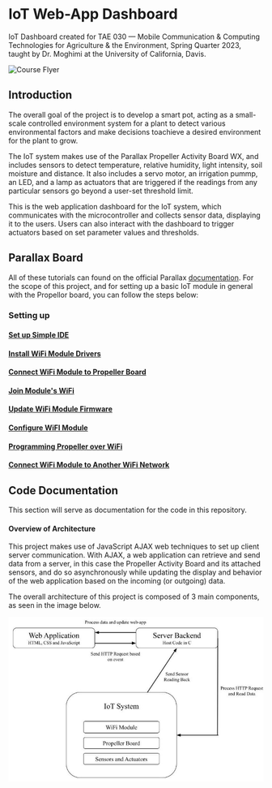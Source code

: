 # IoT Web-App Dashboard

IoT Dashboard created for TAE 030 — Mobile Communication & Computing Technologies for Agriculture & the Environment, Spring Quarter 2023, taught by Dr. Moghimi at the University of California, Davis.

![Course Flyer](https://github.com/Arnav33R/IoT-Dashboard/blob/main/Flyer.jpeg?raw=true)


## Introduction

The overall goal of the project is to develop a smart pot, acting as a small-scale controlled environment system for a plant to detect various environmental factors and make decisions toachieve a desired environment for the plant to grow.

The IoT system makes use of the Parallax Propeller Activity Board WX, and includes sensors to detect temperature, relative humidity, light intensity, soil moisture and distance. It also includes a servo motor, an irrigation pummp, an LED, and a lamp as actuators that are triggered if the readings from any particular sensors go beyond a user-set threshold limit. 

This is the web application dashboard for the IoT system, which communicates with the microcontroller and collects sensor data, displaying it to the users. Users can also interact with the dashboard to trigger actuators based on set parameter values and thresholds. 

## Parallax Board

All of these tutorials can found on the official Parallax [documentation](https://learn.parallax.com/tutorials/language/propeller-c). For the scope of this project, and for setting up a basic IoT module in general with the Propellor board, you can follow the steps below:

### Setting up

#### [Set up Simple IDE](https://learn.parallax.com/tutorials/language/propeller-c/propeller-c-set-simpleide)

#### [Install WiFi Module Drivers](https://learn.parallax.com/tutorials/language/propeller-c/parallax-wx-wi-fi-module-prop-c/wi-fi-module-firmware)

#### [Connect WiFi Module to Propeller Board](https://learn.parallax.com/tutorials/language/propeller-c/parallax-wx-wi-fi-module-prop-c/connect-wx-wi-fi-module-your)

#### [Join Module's WiFi](https://learn.parallax.com/tutorials/language/propeller-c/parallax-wx-wi-fi-module-prop-c/join-module%E2%80%99s-wi-fi)

#### [Update WiFi Module Firmware](https://learn.parallax.com/tutorials/language/propeller-c/parallax-wx-wi-fi-module-prop-c/join-module%E2%80%99s-wi-fi)

#### [Configure WiFI Module](https://learn.parallax.com/tutorials/language/propeller-c/parallax-wx-wi-fi-module-prop-c/configure-module-communication)

#### [Programming Propeller over WiFi](https://learn.parallax.com/tutorials/language/propeller-c/parallax-wx-wi-fi-module-prop-c/program-propeller-over-wi-fi)

#### [Connect WiFi Module to Another WiFi Network](https://learn.parallax.com/tutorials/language/propeller-c/parallax-wx-wi-fi-module-prop-c/join-another-wi-fi-network)

## Code Documentation

This section will serve as documentation for the code in this repository. 

#### Overview of Architecture

This project makes use of JavaScript AJAX web techniques to set up client server communication. With AJAX, a web application can retrieve and send data from a server, in this case the Propeller Activity Board and its attached sensors, and do so asynchronously while updating the display and behavior of the web application based on the incoming (or outgoing) data. 

The overall architecture of this project is composed of 3 main components, as seen in the image below. 

![Architecture Representation](https://github.com/Arnav33R/IoT-Dashboard/blob/main/IoT%20Architecture.jpeg?raw=true)

